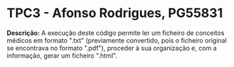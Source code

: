 # TPC3 - Afonso Rodrigues, PG55831

**Descrição:** A execução deste código permite ler um ficheiro de conceitos médicos em formato ".txt" (previamente convertido, pois o ficheiro original se encontrava no formato ".pdf"), proceder à sua organização e, com a informação, gerar um ficheiro ".html".
